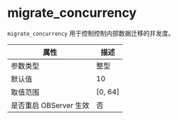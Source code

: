 migrate_concurrency
========================================

`migrate_concurrency` 用于控制控制内部数据迁移的并发度。

|      **属性**      |  **描述**   |
|------------------|-----------|
| 参数类型             | 整型        |
| 默认值              | 10        |
| 取值范围             | \[0, 64\] |
| 是否重启 OBServer 生效 | 否         |
